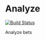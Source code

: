 # Analyze
[![Build Status](https://travis-ci.org/mvaude/analyze.svg?branch=master)](https://travis-ci.org/mvaude/analyze)

Analyze bets
